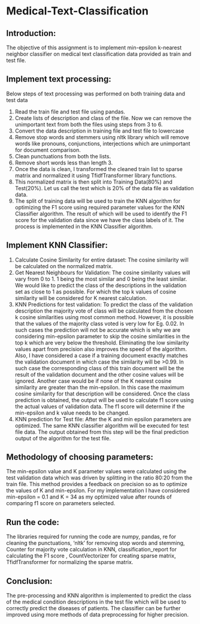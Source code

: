 # Medical-Text-Classification

## Introduction:
The objective of this assignment is to implement min-epsilon k-nearest neighbor
classifier on medical text classification data provided as train and test file.

## Implement text processing:
Below steps of text processing was performed on both training data and test data
1. Read the train file and test file using pandas. 
2. Create lists of description and class of the file. Now we can remove the unimportant text from both the files using steps from 3 to 6.
3. Convert the data description in training file and test file to lowercase
4. Remove stop words and stemmers using nltk library which will remove words like pronouns, conjunctions, interjections which are unimportant for document comparison.
5. Clean punctuations from both the lists.
6. Remove short words less than length 3.
7. Once the data is clean, I transformed the cleaned train list to sparse matrix and normalized it using TfidfTransformer library functions.
8. This normalized matrix is then split into Training Data(80%) and Test(20%). Let us call the test which is 20% of the data file as validation data.
9. The split of training data will be used to train the KNN algorithm for optimizing the F1 score using required parameter values for the KNN Classifier algorithm. The result of which will be used to identify the F1 score for the validation data since we
have the class labels of it. The process is implemented in the KNN Classifier algorithm.

## Implement KNN Classifier:
1. Calculate Cosine Similarity for entire dataset: The cosine similarity will be calculated on the normalized matrix.
2. Get Nearest Neighbours for Validation: The cosine similarity values will vary from 0 to 1. 1 being the most similar and 0 being the least similar. We would like to predict the class of the descriptions in the validation set as close to 1 as possible. For which the top k values of cosine similarity will be considered for K nearest calculation.
3. KNN Predictions for test validation: To predict the class of the validation description the majority vote of class will be calculated from the chosen k cosine similarities using most common method. However, it is possible that the values of the majority class voted is very low for Eg. 0.02. In such cases the prediction will not be accurate which is why we are considering min-epsilon parameter to skip
the cosine similarities in the top k which are very below the threshold. Eliminating the low similarity values apart from precision also improves the speed of the algorithm. Also, I have considered a case if a training document exactly matches the validation document in which case the similarity will be >0.99. In such case the corresponding class of this train document will be the result of the validation document and the other cosine values will be ignored. Another case would be if none of the K nearest cosine similarity are greater than the min-epsilon. In this case the maximum cosine similarity for that description will be considered. Once
the class prediction is obtained, the output will be used to calculate f1 score using the actual values of validation data. The f1 score will determine if the min-epsilon and k value needs to be changed.
4. KNN prediction for Test file: After the K and min epsilon parameters are optimized. The same KNN classifier algorithm will be executed for test file data. The output obtained from this step will be the final prediction output of the algorithm for the test file.

## Methodology of choosing parameters:
The min-epsilon value and K parameter values were calculated using the test validation data which was driven by splitting in the ratio 80:20 from the train file. This method provides a feedback on precision so as to optimize the values of K and min-epsilon. For my implementation I have considered min-epsilon = 0.1 and K = 34 as my optimized value after rounds of comparing f1 score on parameters selected.

## Run the code:
The libraries required for running the code are numpy, pandas, re for cleaning the punctuations, ‘nltk’ for removing stop words and stemming, Counter for majority vote calculation in KNN, classification_report for calculating the F1 score , CountVectorizer for creating sparse matrix, TfidfTransformer for normalizing the sparse matrix.

## Conclusion: 
The pre-processing and KNN algorithm is implemented to predict the class of the medical condition descriptions in the test file which will be used to correctly predict the diseases of patients. The classifier can be further improved using more methods of data preprocessing for higher precision.
